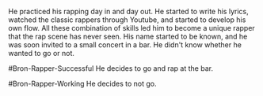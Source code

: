 He practiced his rapping day in and day out. He started to write his lyrics, watched the classic rappers through Youtube, and started to develop his own flow. All these combination of skills led him to become a unique rapper that the rap scene has never seen. His name started to be known, and he was soon invited to a small concert in a bar. He didn't know whether he wanted to go or not.

#Bron-Rapper-Successful
He decides to go and rap at the bar.

#Bron-Rapper-Working
He decides to not go.
